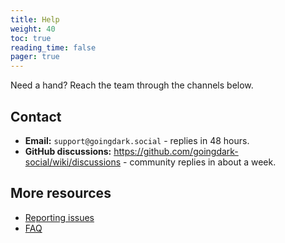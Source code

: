 ```yaml
---
title: Help
weight: 40
toc: true
reading_time: false
pager: true
---
```


Need a hand? Reach the team through the channels below.

## Contact

- **Email:** `support@goingdark.social` - replies in 48 hours.
- **GitHub discussions:** <https://github.com/goingdark-social/wiki/discussions> - community replies in about a week.

## More resources

- [Reporting issues](reporting/)
- [FAQ](faq/)
